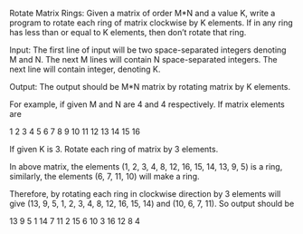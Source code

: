 Rotate Matrix Rings:
Given a matrix of order M\*N and a value K, write a program to rotate each ring of matrix clockwise by K elements. If in any ring has less than or equal to K elements, then don’t rotate that ring.

Input:
The first line of input will be two space-separated integers denoting M and N.
The next M lines will contain N space-separated integers.
The next line will contain integer, denoting K.

Output:
The output should be M\*N matrix by rotating matrix by K elements.

For example, if given M and N are 4 and 4 respectively. If matrix elements are

1 2 3 4
5 6 7 8
9 10 11 12
13 14 15 16

If given K is 3. Rotate each ring of matrix by 3 elements.

In above matrix, the elements (1, 2, 3, 4, 8, 12, 16, 15, 14, 13, 9, 5) is a ring, similarly, the elements (6, 7, 11, 10) will make a ring.

Therefore, by rotating each ring in clockwise direction by 3 elements will give (13, 9, 5, 1, 2, 3, 4, 8, 12, 16, 15, 14) and (10, 6, 7, 11). So output should be

13 9 5 1
14 7 11 2
15 6 10 3
16 12 8 4
